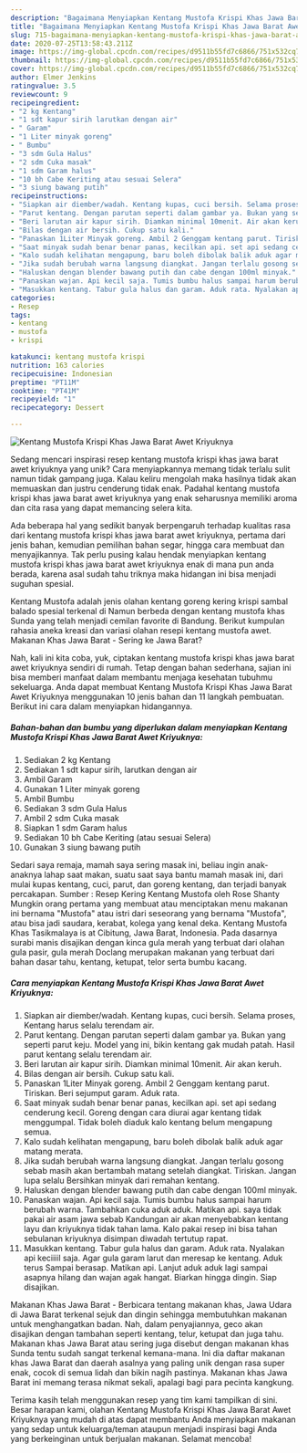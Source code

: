 ```yaml
---
description: "Bagaimana Menyiapkan Kentang Mustofa Krispi Khas Jawa Barat Awet Kriyuknya yang Enak Banget"
title: "Bagaimana Menyiapkan Kentang Mustofa Krispi Khas Jawa Barat Awet Kriyuknya yang Enak Banget"
slug: 715-bagaimana-menyiapkan-kentang-mustofa-krispi-khas-jawa-barat-awet-kriyuknya-yang-enak-banget
date: 2020-07-25T13:58:43.211Z
image: https://img-global.cpcdn.com/recipes/d9511b55fd7c6866/751x532cq70/kentang-mustofa-krispi-khas-jawa-barat-awet-kriyuknya-foto-resep-utama.jpg
thumbnail: https://img-global.cpcdn.com/recipes/d9511b55fd7c6866/751x532cq70/kentang-mustofa-krispi-khas-jawa-barat-awet-kriyuknya-foto-resep-utama.jpg
cover: https://img-global.cpcdn.com/recipes/d9511b55fd7c6866/751x532cq70/kentang-mustofa-krispi-khas-jawa-barat-awet-kriyuknya-foto-resep-utama.jpg
author: Elmer Jenkins
ratingvalue: 3.5
reviewcount: 9
recipeingredient:
- "2 kg Kentang"
- "1 sdt kapur sirih larutkan dengan air"
- " Garam"
- "1 Liter minyak goreng"
- " Bumbu"
- "3 sdm Gula Halus"
- "2 sdm Cuka masak"
- "1 sdm Garam halus"
- "10 bh Cabe Keriting atau sesuai Selera"
- "3 siung bawang putih"
recipeinstructions:
- "Siapkan air diember/wadah. Kentang kupas, cuci bersih. Selama proses, Kentang harus selalu terendam air."
- "Parut kentang. Dengan parutan seperti dalam gambar ya. Bukan yang seperti parut keju. Model yang ini, bikin kentang gak mudah patah. Hasil parut kentang selalu terendam air."
- "Beri larutan air kapur sirih. Diamkan minimal 10menit. Air akan keruh."
- "Bilas dengan air bersih. Cukup satu kali."
- "Panaskan 1Liter Minyak goreng. Ambil 2 Genggam kentang parut. Tiriskan. Beri sejumput garam. Aduk rata."
- "Saat minyak sudah benar benar panas, kecilkan api. set api sedang cenderung kecil. Goreng dengan cara diurai agar kentang tidak menggumpal. Tidak boleh diaduk kalo kentang belum mengapung semua."
- "Kalo sudah kelihatan mengapung, baru boleh dibolak balik aduk agar matang merata."
- "Jika sudah berubah warna langsung diangkat. Jangan terlalu gosong sebab masih akan bertambah matang setelah diangkat. Tiriskan. Jangan lupa selalu Bersihkan minyak dari remahan kentang."
- "Haluskan dengan blender bawang putih dan cabe dengan 100ml minyak."
- "Panaskan wajan. Api kecil saja. Tumis bumbu halus sampai harum berubah warna. Tambahkan cuka aduk aduk. Matikan api. saya tidak pakai air asam jawa sebab Kandungan air akan menyebabkan kentang layu dan kriyuknya tidak tahan lama. Kalo pakai resep ini bisa tahan sebulanan kriyuknya disimpan diwadah tertutup rapat."
- "Masukkan kentang. Tabur gula halus dan garam. Aduk rata. Nyalakan api keciiiil saja. Agar gula garam larut dan meresap ke kentang. Aduk terus Sampai berasap. Matikan api. Lanjut aduk aduk lagi sampai asapnya hilang dan wajan agak hangat. Biarkan hingga dingin. Siap disajikan."
categories:
- Resep
tags:
- kentang
- mustofa
- krispi

katakunci: kentang mustofa krispi 
nutrition: 163 calories
recipecuisine: Indonesian
preptime: "PT11M"
cooktime: "PT41M"
recipeyield: "1"
recipecategory: Dessert

---
```



![Kentang Mustofa Krispi Khas Jawa Barat Awet Kriyuknya](https://img-global.cpcdn.com/recipes/d9511b55fd7c6866/751x532cq70/kentang-mustofa-krispi-khas-jawa-barat-awet-kriyuknya-foto-resep-utama.jpg)

Sedang mencari inspirasi resep kentang mustofa krispi khas jawa barat awet kriyuknya yang unik? Cara menyiapkannya memang tidak terlalu sulit namun tidak gampang juga. Kalau keliru mengolah maka hasilnya tidak akan memuaskan dan justru cenderung tidak enak. Padahal kentang mustofa krispi khas jawa barat awet kriyuknya yang enak seharusnya memiliki aroma dan cita rasa yang dapat memancing selera kita.

Ada beberapa hal yang sedikit banyak berpengaruh terhadap kualitas rasa dari kentang mustofa krispi khas jawa barat awet kriyuknya, pertama dari jenis bahan, kemudian pemilihan bahan segar, hingga cara membuat dan menyajikannya. Tak perlu pusing kalau hendak menyiapkan kentang mustofa krispi khas jawa barat awet kriyuknya enak di mana pun anda berada, karena asal sudah tahu triknya maka hidangan ini bisa menjadi suguhan spesial.

Kentang Mustofa adalah jenis olahan kentang goreng kering krispi sambal balado spesial terkenal di Namun berbeda dengan kentang mustofa khas Sunda yang telah menjadi cemilan favorite di Bandung. Berikut kumpulan rahasia aneka kreasi dan variasi olahan resepi kentang mustofa awet. Makanan Khas Jawa Barat - Sering ke Jawa Barat?


Nah, kali ini kita coba, yuk, ciptakan kentang mustofa krispi khas jawa barat awet kriyuknya sendiri di rumah. Tetap dengan bahan sederhana, sajian ini bisa memberi manfaat dalam membantu menjaga kesehatan tubuhmu sekeluarga. Anda dapat membuat Kentang Mustofa Krispi Khas Jawa Barat Awet Kriyuknya menggunakan 10 jenis bahan dan 11 langkah pembuatan. Berikut ini cara dalam menyiapkan hidangannya.

<!--inarticleads1-->

##### Bahan-bahan dan bumbu yang diperlukan dalam menyiapkan Kentang Mustofa Krispi Khas Jawa Barat Awet Kriyuknya:

1. Sediakan 2 kg Kentang
1. Sediakan 1 sdt kapur sirih, larutkan dengan air
1. Ambil  Garam
1. Gunakan 1 Liter minyak goreng
1. Ambil  Bumbu
1. Sediakan 3 sdm Gula Halus
1. Ambil 2 sdm Cuka masak
1. Siapkan 1 sdm Garam halus
1. Sediakan 10 bh Cabe Keriting (atau sesuai Selera)
1. Gunakan 3 siung bawang putih


Sedari saya remaja, mamah saya sering masak ini, beliau ingin anak-anaknya lahap saat makan, suatu saat saya bantu mamah masak ini, dari mulai kupas kentang, cuci, parut, dan goreng kentang, dan terjadi banyak percakapan. Sumber : Resep Kering Kentang Mustofa oleh Rose Shanty Mungkin orang pertama yang membuat atau menciptakan menu makanan ini bernama &#34;Mustofa&#34; atau istri dari seseorang yang bernama &#34;Mustofa&#34;, atau bisa jadi saudara, kerabat, kolega yang kenal deka. Kentang Mustofa Khas Tasikmalaya is at Cibitung, Jawa Barat, Indonesia. Pada dasarnya surabi manis disajikan dengan kinca gula merah yang terbuat dari olahan gula pasir, gula merah Doclang merupakan makanan yang terbuat dari bahan dasar tahu, kentang, ketupat, telor serta bumbu kacang. 

<!--inarticleads2-->

##### Cara menyiapkan Kentang Mustofa Krispi Khas Jawa Barat Awet Kriyuknya:

1. Siapkan air diember/wadah. Kentang kupas, cuci bersih. Selama proses, Kentang harus selalu terendam air.
1. Parut kentang. Dengan parutan seperti dalam gambar ya. Bukan yang seperti parut keju. Model yang ini, bikin kentang gak mudah patah. Hasil parut kentang selalu terendam air.
1. Beri larutan air kapur sirih. Diamkan minimal 10menit. Air akan keruh.
1. Bilas dengan air bersih. Cukup satu kali.
1. Panaskan 1Liter Minyak goreng. Ambil 2 Genggam kentang parut. Tiriskan. Beri sejumput garam. Aduk rata.
1. Saat minyak sudah benar benar panas, kecilkan api. set api sedang cenderung kecil. Goreng dengan cara diurai agar kentang tidak menggumpal. Tidak boleh diaduk kalo kentang belum mengapung semua.
1. Kalo sudah kelihatan mengapung, baru boleh dibolak balik aduk agar matang merata.
1. Jika sudah berubah warna langsung diangkat. Jangan terlalu gosong sebab masih akan bertambah matang setelah diangkat. Tiriskan. Jangan lupa selalu Bersihkan minyak dari remahan kentang.
1. Haluskan dengan blender bawang putih dan cabe dengan 100ml minyak.
1. Panaskan wajan. Api kecil saja. Tumis bumbu halus sampai harum berubah warna. Tambahkan cuka aduk aduk. Matikan api. saya tidak pakai air asam jawa sebab Kandungan air akan menyebabkan kentang layu dan kriyuknya tidak tahan lama. Kalo pakai resep ini bisa tahan sebulanan kriyuknya disimpan diwadah tertutup rapat.
1. Masukkan kentang. Tabur gula halus dan garam. Aduk rata. Nyalakan api keciiiil saja. Agar gula garam larut dan meresap ke kentang. Aduk terus Sampai berasap. Matikan api. Lanjut aduk aduk lagi sampai asapnya hilang dan wajan agak hangat. Biarkan hingga dingin. Siap disajikan.


Makanan Khas Jawa Barat - Berbicara tentang makanan khas, Jawa Udara di Jawa Barat terkenal sejuk dan dingin sehingga membutuhkan makanan untuk menghangatkan badan. Nah, dalam penyajiannya, geco akan disajikan dengan tambahan seperti kentang, telur, ketupat dan juga tahu. Makanan khas Jawa Barat atau sering juga disebut dengan makanan khas Sunda tentu sudah sangat terkenal kemana-mana. Ini dia daftar makanan khas Jawa Barat dan daerah asalnya yang paling unik dengan rasa super enak, cocok di semua lidah dan bikin nagih pastinya. Makanan khas Jawa Barat ini memang terasa nikmat sekali, apalagi bagi para pecinta kangkung. 

Terima kasih telah menggunakan resep yang tim kami tampilkan di sini. Besar harapan kami, olahan Kentang Mustofa Krispi Khas Jawa Barat Awet Kriyuknya yang mudah di atas dapat membantu Anda menyiapkan makanan yang sedap untuk keluarga/teman ataupun menjadi inspirasi bagi Anda yang berkeinginan untuk berjualan makanan. Selamat mencoba!
